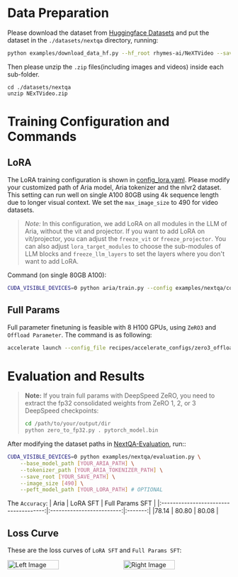 # Data Preparation
Please download the dataset from [Huggingface Datasets](https://huggingface.co/datasets/rhymes-ai/NeXTVideo/tree/main) and put the dataset in the `./datasets/nextqa` directory, running:
```bash
python examples/download_data_hf.py --hf_root rhymes-ai/NeXTVideo --save_root ./datasets/nextqa
```

Then please unzip the `.zip` files(including images and videos) inside each sub-folder.
```
cd ./datasets/nextqa
unzip NExTVideo.zip
```


# Training Configuration and Commands

## LoRA
The LoRA training configuration is shown in [config_lora.yaml](../../examples/nextqa/config_lora.yaml). Please modify your customized path of Aria model, Aria tokenizer and the nlvr2 dataset. This setting can run well on single A100 80GB using 4k sequence length due to longer visual context. We set the `max_image_size` to 490 for video datasets.

> *Note:* In this configuration, we add LoRA on all modules in the LLM of Aria, without the vit and projector. If you want to add LoRA on vit/projector, you can adjust the `freeze_vit` or `freeze_projector`. You can also adjust `lora_target_modules` to choose the sub-modules of LLM blocks and `freeze_llm_layers` to set the layers where you don't want to add LoRA.

Command (on single 80GB A100):
```bash
CUDA_VISIBLE_DEVICES=0 python aria/train.py --config examples/nextqa/config_lora.yaml --output_dir [YOUR_OUT_DIR]
```

## Full Params
Full parameter finetuning is feasible with 8 H100 GPUs, using `ZeRO3` and `Offload Parameter`. The command is as following:
```bash
accelerate launch --config_file recipes/accelerate_configs/zero3_offload.yaml aria/train.py --config examples/nextqa/config_full.yaml --output_dir [YOUR_OUT_DIR]
```

# Evaluation and Results
> **Note:** If you train full params with DeepSpeed ZeRO, you need to extract the fp32 consolidated weights from ZeRO 1, 2, or 3 DeepSpeed checkpoints:
> ```bash
> cd /path/to/your/output/dir
> python zero_to_fp32.py . pytorch_model.bin
> ```

After modifying the dataset paths in [NextQA-Evaluation](../../examples/nextqa/evaluation.py#L45), run::
```bash
CUDA_VISIBLE_DEVICES=0 python examples/nextqa/evaluation.py \
    --base_model_path [YOUR_ARIA_PATH] \
    --tokenizer_path [YOUR_ARIA_TOKENIZER_PATH] \
    --save_root [YOUR_SAVE_PATH] \
    --image_size [490] \
    --peft_model_path [YOUR_LORA_PATH] # OPTIONAL
```

The `Accuracy`:
| Aria                           | LoRA SFT               | Full Params SFT  |
|:-------------------------------------:|:-------------------------:|:-------:|
|78.14 | 80.80 | 80.08 |

## Loss Curve
These are the loss curves of `LoRA SFT` and `Full Params SFT`:

<div style="display: flex; justify-content: space-between;">
    <img src="../../assets/nextqa_loss_lora.png" alt="Left Image" style="width: 48%;">
    <img src="../../assets/nextqa_loss_full.png" alt="Right Image" style="width: 48%;">
</div>
